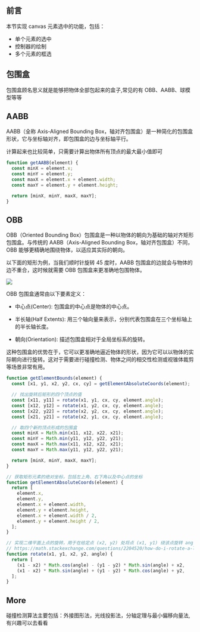 ## 前言

本节实现 canvas 元素选中的功能，包括：

- 单个元素的选中
- 控制器的绘制
- 多个元素的框选

## 包围盒

包围盒顾名思义就是能够把物体全部包起来的盒子,常⻅的有 OBB、AABB、球模型等等

## AABB

AABB（全称 Axis-Aligned Bounding Box，轴对齐包围盒）是一种简化的包围盒形状，它与坐标轴对齐，即包围盒的边与坐标轴平行。

计算起来也比较简单，只需要计算出物体所有顶点的最大最小值即可

```js
function getAABB(element) {
  const minX = element.x;
  const minY = element.y;
  const maxX = element.x + element.width;
  const maxY = element.y + element.height;

  return [minX, minY, maxX, maxY];
}
```

## OBB

OBB（Oriented Bounding Box）包围盒是一种以物体的朝向为基础的轴对齐矩形包围盒。与传统的 AABB（Axis-Aligned Bounding Box，轴对齐包围盒）不同，OBB 能够更精确地围绕物体，以适应其实际的朝向。

以下面的矩形为例，当我们顺时针旋转 45 度时，AABB 包围盒的边就会与物体的边不重合，这时候就需要 OBB 包围盒来更准确地包围物体。

![](https://cdn.jsdelivr.net/gh/chenxiaoyao6228/cloudimg@main/2023/canvas-bounding-box-rotation.png)

OBB 包围盒通常由以下要素定义：

- 中心点(Center): 包围盒的中心点是物体的中心点。

- 半长轴(Half Extents): 用三个轴向量来表示，分别代表包围盒在三个坐标轴上的半长轴长度。

- 朝向(Orientation): 描述包围盒相对于全局坐标系的旋转。

这种包围盒的优势在于，它可以更准确地逼近物体的形状，因为它可以以物体的实际朝向进行旋转。这对于需要进行碰撞检测、物体之间的相交性检测或视锥体裁剪等场景非常有用。

```js
function getElementBounds(element) {
  const [x1, y1, x2, y2, cx, cy] = getElementAbsoluteCoords(element);

  // 找出旋转后矩形的四个顶点的值
  const [x11, y11] = rotate(x1, y1, cx, cy, element.angle);
  const [x12, y12] = rotate(x1, y2, cx, cy, element.angle);
  const [x22, y22] = rotate(x2, y2, cx, cy, element.angle);
  const [x21, y21] = rotate(x2, y1, cx, cy, element.angle);

  // 取四个新的顶点形成的包围盒
  const minX = Math.min(x11, x12, x22, x21);
  const minY = Math.min(y11, y12, y22, y21);
  const maxX = Math.max(x11, x12, x22, x21);
  const maxY = Math.max(y11, y12, y22, y21);

  return [minX, minY, maxX, maxY];
}

// 获取矩形元素的绝对坐标，包括左上角、右下角以及中心点的坐标
function getElementAbsoluteCoords(element) {
  return [
    element.x,
    element.y,
    element.x + element.width,
    element.y + element.height,
    element.x + element.width / 2,
    element.y + element.height / 2,
  ];
}

// 实现二维平面上点的旋转，用于在给定点 (x2, y2) 处将点 (x1, y1) 绕该点旋转 angle 弧度
// https://math.stackexchange.com/questions/2204520/how-do-i-rotate-a-line-segment-in-a-specific-point-on-the-line
function rotate(x1, y1, x2, y2, angle) {
  return [
    (x1 - x2) * Math.cos(angle) - (y1 - y2) * Math.sin(angle) + x2,
    (x1 - x2) * Math.sin(angle) + (y1 - y2) * Math.cos(angle) + y2,
  ];
}
```

## More

碰撞检测算法主要包括：外接图形法，光线投影法，分轴定理与最小偏移向量法, 有兴趣可以去看看
